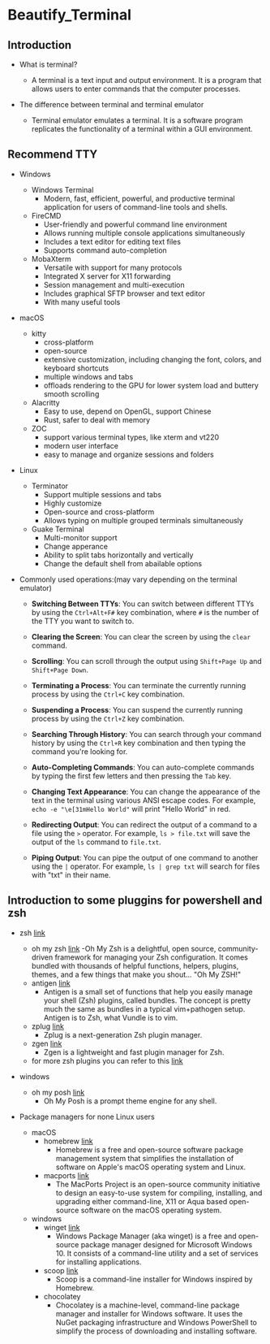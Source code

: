# Beautify_Terminal

## Introduction

- What is terminal?
  - A terminal is a text input and output environment. It is a program that allows users to enter commands that the computer processes.

- The difference between terminal and terminal emulator
  - Terminal emulator emulates a terminal. It is a software program replicates the functionality of a terminal within a GUI environment.

## Recommend TTY

- Windows
  - Windows Terminal
    - Modern, fast, efficient, powerful, and productive terminal application for users of command-line tools and shells.
  - FireCMD
    - User-friendly and powerful command line environment
    - Allows running multiple console applications simultaneously
    - Includes a text editor for editing text files
    - Supports command auto-completion
  - MobaXterm
    - Versatile with support for many protocols
    - Integrated X server for X11 forwarding
    - Session management and multi-execution
    - Includes graphical SFTP browser and text editor
    - With many useful tools

- macOS
  - kitty
    - cross-platform
    - open-source
    - extensive customization, including changing the font, colors, and keyboard shortcuts
    - multiple windows and tabs
    - offloads rendering to the GPU for lower system load and buttery smooth scrolling
  - Alacritty
    - Easy to use, depend on OpenGL, support Chinese
    - Rust, safer to deal with memory
  - ZOC
    - support various terminal types, like xterm and vt220
    - modern user interface
    - easy to manage and organize sessions and folders

- Linux
  - Terminator
    - Support multiple sessions and tabs
    - Highly customize
    - Open-source and cross-platform
    - Allows typing on multiple grouped terminals simultaneously
  - Guake Terminal
    - Multi-monitor support
    - Change apperance
    - Ability to split tabs horizontally and vertically
    - Change the default shell from abailable options

- Commonly used operations:(may vary depending on the terminal emulator)

  - **Switching Between TTYs**: You can switch between different TTYs by using the `Ctrl+Alt+F#` key combination, where `#` is the number of the TTY you want to switch to.

  - **Clearing the Screen**: You can clear the screen by using the `clear` command.

  - **Scrolling**: You can scroll through the output using `Shift+Page Up` and `Shift+Page Down`.

  - **Terminating a Process**: You can terminate the currently running process by using the `Ctrl+C` key combination.

  - **Suspending a Process**: You can suspend the currently running process by using the `Ctrl+Z` key combination.

  - **Searching Through History**: You can search through your command history by using the `Ctrl+R` key combination and then typing the command you're looking for.

  - **Auto-Completing Commands**: You can auto-complete commands by typing the first few letters and then pressing the `Tab` key.

  - **Changing Text Appearance**: You can change the appearance of the text in the terminal using various ANSI escape codes. For example, `echo -e "\e[31mHello World"` will print "Hello World" in red.

  - **Redirecting Output**: You can redirect the output of a command to a file using the `>` operator. For example, `ls > file.txt` will save the output of the `ls` command to `file.txt`.

  - **Piping Output**: You can pipe the output of one command to another using the `|` operator. For example, `ls | grep txt` will search for files with "txt" in their name.

## Introduction to some pluggins for powershell and zsh

- zsh [link](http://zsh.sourceforge.net)
  - oh my zsh [link](https://ohmyz.sh)
    -Oh My Zsh is a delightful, open source, community-driven framework for managing your Zsh configuration. It comes bundled with thousands of helpful functions, helpers, plugins, themes, and a few things that make you shout... "Oh My ZSH!"
  - antigen [link](https://github.com/zsh-users/antigen)
    - Antigen is a small set of functions that help you easily manage your shell (Zsh) plugins, called bundles. The concept is pretty much the same as bundles in a typical vim+pathogen setup. Antigen is to Zsh, what Vundle is to vim.
  - zplug [link](https://github.com/zplug/zplug)
    - Zplug is a next-generation Zsh plugin manager.
  - zgen [link](https://github.com/tarjoilija/zgen)
    - Zgen is a lightweight and fast plugin manager for Zsh.
  - for more zsh plugins you can refer to this [link](https://github.com/unixorn/awesome-zsh-plugins)

- windows
  - oh my posh [link](https://github.com/JanDeDobbeleer/oh-my-posh)
    - Oh My Posh is a prompt theme engine for any shell.

- Package managers for none Linux users
  - macOS
    - homebrew [link](https://mirrors.tuna.tsinghua.edu.cn)
      - Homebrew is a free and open-source software package management system that simplifies the installation of software on Apple's macOS operating system and Linux.
    - macports [link](https://www.macports.org)
      - The MacPorts Project is an open-source community initiative to design an easy-to-use system for compiling, installing, and upgrading either command-line, X11 or Aqua based open-source software on the macOS operating system.
  - windows
    - winget [link](https://github.com/microsoft/winget-cli)
      - Windows Package Manager (aka winget) is a free and open-source package manager designed for Microsoft Windows 10. It consists of a command-line utility and a set of services for installing applications.
    - scoop [link](https://scoop.sh)
      - Scoop is a command-line installer for Windows inspired by Homebrew.
    - chocolatey
      - Chocolatey is a machine-level, command-line package manager and installer for Windows software. It uses the NuGet packaging infrastructure and Windows PowerShell to simplify the process of downloading and installing software.
